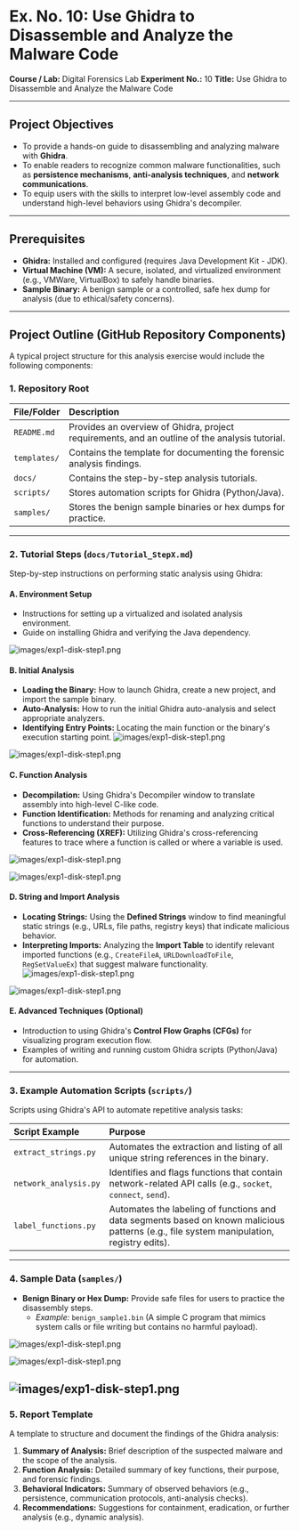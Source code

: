 # Ex. No. 10: Use Ghidra to Disassemble and Analyze the Malware Code

**Course / Lab:** Digital Forensics Lab
**Experiment No.:** 10
**Title:** Use Ghidra to Disassemble and Analyze the Malware Code

---

## Project Objectives

* To provide a hands-on guide to disassembling and analyzing malware with **Ghidra**.
* To enable readers to recognize common malware functionalities, such as **persistence mechanisms**, **anti-analysis techniques**, and **network communications**.
* To equip users with the skills to interpret low-level assembly code and understand high-level behaviors using Ghidra's decompiler.

---

## Prerequisites

* **Ghidra:** Installed and configured (requires Java Development Kit - JDK).
* **Virtual Machine (VM):** A secure, isolated, and virtualized environment (e.g., VMWare, VirtualBox) to safely handle binaries.
* **Sample Binary:** A benign sample or a controlled, safe hex dump for analysis (due to ethical/safety concerns).


---

## Project Outline (GitHub Repository Components)

A typical project structure for this analysis exercise would include the following components:

### 1. Repository Root

| File/Folder | Description |
| :--- | :--- |
| `README.md` | Provides an overview of Ghidra, project requirements, and an outline of the analysis tutorial. |
| `templates/` | Contains the template for documenting the forensic analysis findings. |
| `docs/` | Contains the step-by-step analysis tutorials. |
| `scripts/` | Stores automation scripts for Ghidra (Python/Java). |
| `samples/` | Stores the benign sample binaries or hex dumps for practice. |

---

### 2. Tutorial Steps (`docs/Tutorial_StepX.md`)

Step-by-step instructions on performing static analysis using Ghidra:

#### A. Environment Setup
* Instructions for setting up a virtualized and isolated analysis environment.
* Guide on installing Ghidra and verifying the Java dependency.

![images/exp1-disk-step1.png](https://github.com/tharunsai856-spec/Digital-forensics-Lab-Experiments/blob/455852c313ba71e13dd66c02e37bb4e38ce93af1/images/10.18.png)

#### B. Initial Analysis
* **Loading the Binary:** How to launch Ghidra, create a new project, and import the sample binary.
* **Auto-Analysis:** How to run the initial Ghidra auto-analysis and select appropriate analyzers.
* **Identifying Entry Points:** Locating the main function or the binary's execution starting point.
![images/exp1-disk-step1.png](https://github.com/tharunsai856-spec/Digital-forensics-Lab-Experiments/blob/455852c313ba71e13dd66c02e37bb4e38ce93af1/images/10.16.png)


![images/exp1-disk-step1.png](https://github.com/tharunsai856-spec/Digital-forensics-Lab-Experiments/blob/455852c313ba71e13dd66c02e37bb4e38ce93af1/images/10.14.png)

#### C. Function Analysis
* **Decompilation:** Using Ghidra's Decompiler window to translate assembly into high-level C-like code.
* **Function Identification:** Methods for renaming and analyzing critical functions to understand their purpose.
* **Cross-Referencing (XREF):** Utilizing Ghidra's cross-referencing features to trace where a function is called or where a variable is used.

![images/exp1-disk-step1.png](https://github.com/tharunsai856-spec/Digital-forensics-Lab-Experiments/blob/455852c313ba71e13dd66c02e37bb4e38ce93af1/images/10.11.png)

![images/exp1-disk-step1.png](https://github.com/tharunsai856-spec/Digital-forensics-Lab-Experiments/blob/455852c313ba71e13dd66c02e37bb4e38ce93af1/images/10.10.png)

#### D. String and Import Analysis
* **Locating Strings:** Using the **Defined Strings** window to find meaningful static strings (e.g., URLs, file paths, registry keys) that indicate malicious behavior.
* **Interpreting Imports:** Analyzing the **Import Table** to identify relevant imported functions (e.g., `CreateFileA`, `URLDownloadToFile`, `RegSetValueEx`) that suggest malware functionality.
![images/exp1-disk-step1.png](https://github.com/tharunsai856-spec/Digital-forensics-Lab-Experiments/blob/455852c313ba71e13dd66c02e37bb4e38ce93af1/images/10.9.png)

![images/exp1-disk-step1.png](https://github.com/tharunsai856-spec/Digital-forensics-Lab-Experiments/blob/455852c313ba71e13dd66c02e37bb4e38ce93af1/images/10.7.png)

#### E. Advanced Techniques (Optional)
* Introduction to using Ghidra's **Control Flow Graphs (CFGs)** for visualizing program execution flow.
* Examples of writing and running custom Ghidra scripts (Python/Java) for automation.

---

### 3. Example Automation Scripts (`scripts/`)

Scripts using Ghidra's API to automate repetitive analysis tasks:

| Script Example | Purpose |
| :--- | :--- |
| `extract_strings.py` | Automates the extraction and listing of all unique string references in the binary. |
| `network_analysis.py` | Identifies and flags functions that contain network-related API calls (e.g., `socket`, `connect`, `send`). |
| `label_functions.py` | Automates the labeling of functions and data segments based on known malicious patterns (e.g., file system manipulation, registry edits). |

---

### 4. Sample Data (`samples/`)

* **Benign Binary or Hex Dump:** Provide safe files for users to practice the disassembly steps.
    * *Example:* `benign_sample1.bin` (A simple C program that mimics system calls or file writing but contains no harmful payload).

![images/exp1-disk-step1.png](https://github.com/tharunsai856-spec/Digital-forensics-Lab-Experiments/blob/455852c313ba71e13dd66c02e37bb4e38ce93af1/images/10.4.png)

![images/exp1-disk-step1.png](https://github.com/tharunsai856-spec/Digital-forensics-Lab-Experiments/blob/455852c313ba71e13dd66c02e37bb4e38ce93af1/images/10.3.png)


![images/exp1-disk-step1.png](https://github.com/Chandra013/DF-Lab-Record-/blob/0d76cecefb5cd10bfd39bf6028983d357accb19e/Images/10.2.png)
---

### 5. Report Template

A template to structure and document the findings of the Ghidra analysis:

1.  **Summary of Analysis:** Brief description of the suspected malware and the scope of the analysis.
2.  **Function Analysis:** Detailed summary of key functions, their purpose, and forensic findings.
3.  **Behavioral Indicators:** Summary of observed behaviors (e.g., persistence, communication protocols, anti-analysis checks).
4.  **Recommendations:** Suggestions for containment, eradication, or further analysis (e.g., dynamic analysis).
